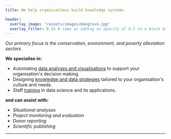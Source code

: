 ```yaml
---
title: We help organisations build knowledge systems.

header:
  overlay_image: "/assets/images/mangrove.jpg"
  overlay_filter: 0.15 # same as adding an opacity of 0.5 to a black background
---
```

 
*Our primary focus is the conservation, environment, and poverty alleviation sectors.*

**We specialise in:**

- Automating [data analyses and visualisations](analysis_visualisation.md) to support your organisation's decision making.
- Designing [knowledge and data strategies](knowledge.md) tailored to your organisation's culture and needs.
- Staff [training](training.md) in data science and its applications.

**and can assist with:**

- *Situational analyses*
- *Project monitoring and evaluation*
- *Donor reporting*
- *Scientific publishing*


----







